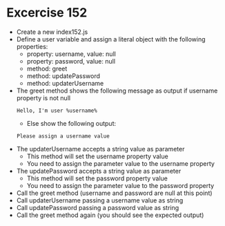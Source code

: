 # Excercise 152

* Create a new index152.js 
* Define a user variable and assign a literal object with the following properties:
  * property: username, value: null
  * property: password, value: null
  * method: greet
  * method: updatePassword
  * method: updaterUsername
* The greet method shows the following message as output if username property is not null
  ```
  Hello, I'm user %username%
  ```
  * Else show the following output:
  ```
  Please assign a username value
  ```
* The updaterUsername accepts a string value as parameter
  * This method will set the username property value
  * You need to assign the parameter value to the username property
* The updatePassword accepts a string value as parameter
  * This method will set the password property value
  * You need to assign the parameter value to the password property
* Call the greet method (username and password are null at this point)
* Call updaterUsername passing a username value as string
* Call updatePassword passing a password value as string
* Call the greet method again (you should see the expected output)